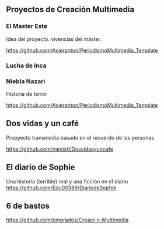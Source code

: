 

## Proyectos de Creación Multimedia



### El Master Este

Idea del proyecto. vivencias del máster.

https://github.com/Asieranton/PeriodismoMultimedia_Template


### Lucha de Inca




### Niebla Nazari

Historia de terror

https://github.com/Asieranton/PeriodismoMultimedia_Template



## Dos vidas y un café
Propyecto transmedia basado en el recuerdo de las personas 

https://github.com/yamixtl/Dosvidasyuncafe



## El diario de Sophie

Una historia (terrible) real y una ficción en el diario 
https://github.com/Edu00386/DiariodeSophie

    
## 6 de bastos
  
https://github.com/pmprados/Creaci-n-Multimedia

